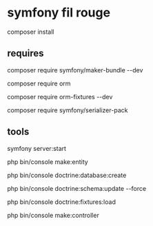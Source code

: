 # symfony fil rouge

composer install

## requires

composer require symfony/maker-bundle --dev

composer require orm

composer require orm-fixtures --dev

composer require symfony/serializer-pack




## tools

symfony server:start

php bin/console make:entity

php bin/console doctrine:database:create

php bin/console doctrine:schema:update --force

php bin/console doctrine:fixtures:load

php bin/console make:controller

